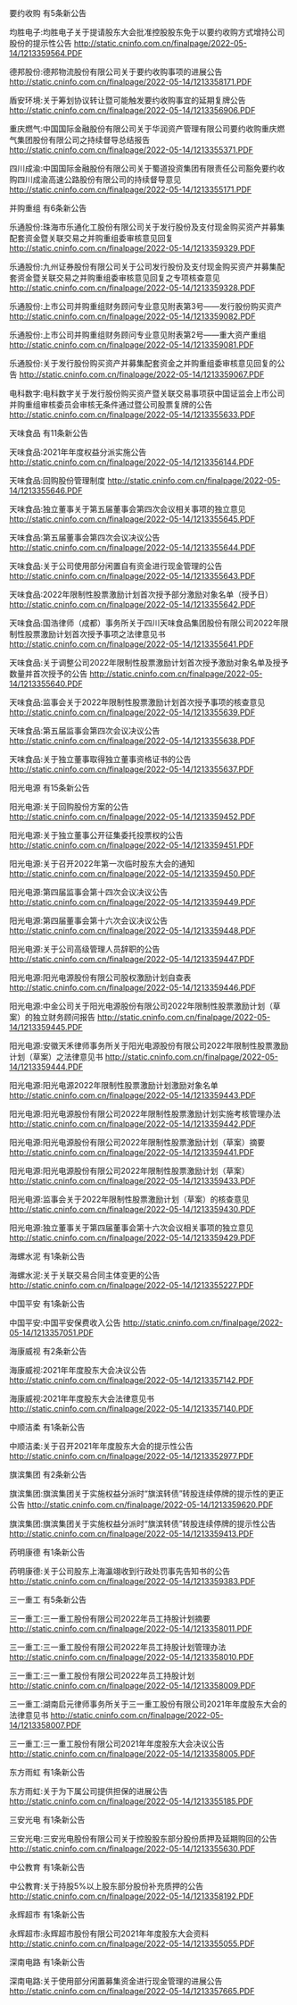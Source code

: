 要约收购 有5条新公告 

均胜电子:均胜电子关于提请股东大会批准控股股东免于以要约收购方式增持公司股份的提示性公告 http://static.cninfo.com.cn/finalpage/2022-05-14/1213359564.PDF 

德邦股份:德邦物流股份有限公司关于要约收购事项的进展公告 http://static.cninfo.com.cn/finalpage/2022-05-14/1213358171.PDF 

盾安环境:关于筹划协议转让暨可能触发要约收购事宜的延期复牌公告 http://static.cninfo.com.cn/finalpage/2022-05-14/1213356906.PDF 

重庆燃气:中国国际金融股份有限公司关于华润资产管理有限公司要约收购重庆燃气集团股份有限公司之持续督导总结报告 http://static.cninfo.com.cn/finalpage/2022-05-14/1213355371.PDF 

四川成渝:中国国际金融股份有限公司关于蜀道投资集团有限责任公司豁免要约收购四川成渝高速公路股份有限公司的持续督导意见 http://static.cninfo.com.cn/finalpage/2022-05-14/1213355171.PDF 

并购重组 有6条新公告 

乐通股份:珠海市乐通化工股份有限公司关于发行股份及支付现金购买资产并募集配套资金暨关联交易之并购重组委审核意见回复 http://static.cninfo.com.cn/finalpage/2022-05-14/1213359329.PDF 

乐通股份:九州证券股份有限公司关于公司发行股份及支付现金购买资产并募集配套资金暨关联交易之并购重组委审核意见回复之专项核查意见 http://static.cninfo.com.cn/finalpage/2022-05-14/1213359328.PDF 

乐通股份:上市公司并购重组财务顾问专业意见附表第3号——发行股份购买资产 http://static.cninfo.com.cn/finalpage/2022-05-14/1213359082.PDF 

乐通股份:上市公司并购重组财务顾问专业意见附表第2号——重大资产重组 http://static.cninfo.com.cn/finalpage/2022-05-14/1213359081.PDF 

乐通股份:关于发行股份购买资产并募集配套资金之并购重组委审核意见回复的公告 http://static.cninfo.com.cn/finalpage/2022-05-14/1213359067.PDF 

电科数字:电科数字关于发行股份购买资产暨关联交易事项获中国证监会上市公司并购重组审核委员会审核无条件通过暨公司股票复牌的公告 http://static.cninfo.com.cn/finalpage/2022-05-14/1213355633.PDF 

天味食品 有11条新公告 

天味食品:2021年年度权益分派实施公告 http://static.cninfo.com.cn/finalpage/2022-05-14/1213356144.PDF 

天味食品:回购股份管理制度 http://static.cninfo.com.cn/finalpage/2022-05-14/1213355646.PDF 

天味食品:独立董事关于第五届董事会第四次会议相关事项的独立意见 http://static.cninfo.com.cn/finalpage/2022-05-14/1213355645.PDF 

天味食品:第五届董事会第四次会议决议公告 http://static.cninfo.com.cn/finalpage/2022-05-14/1213355644.PDF 

天味食品:关于公司使用部分闲置自有资金进行现金管理的公告 http://static.cninfo.com.cn/finalpage/2022-05-14/1213355643.PDF 

天味食品:2022年限制性股票激励计划首次授予部分激励对象名单（授予日） http://static.cninfo.com.cn/finalpage/2022-05-14/1213355642.PDF 

天味食品:国浩律师（成都）事务所关于四川天味食品集团股份有限公司2022年限制性股票激励计划首次授予事项之法律意见书 http://static.cninfo.com.cn/finalpage/2022-05-14/1213355641.PDF 

天味食品:关于调整公司2022年限制性股票激励计划首次授予激励对象名单及授予数量并首次授予的公告 http://static.cninfo.com.cn/finalpage/2022-05-14/1213355640.PDF 

天味食品:监事会关于2022年限制性股票激励计划首次授予事项的核查意见 http://static.cninfo.com.cn/finalpage/2022-05-14/1213355639.PDF 

天味食品:第五届监事会第四次会议决议公告 http://static.cninfo.com.cn/finalpage/2022-05-14/1213355638.PDF 

天味食品:关于独立董事取得独立董事资格证书的公告 http://static.cninfo.com.cn/finalpage/2022-05-14/1213355637.PDF 

阳光电源 有15条新公告 

阳光电源:关于回购股份方案的公告 http://static.cninfo.com.cn/finalpage/2022-05-14/1213359452.PDF 

阳光电源:关于独立董事公开征集委托投票权的公告 http://static.cninfo.com.cn/finalpage/2022-05-14/1213359451.PDF 

阳光电源:关于召开2022年第一次临时股东大会的通知 http://static.cninfo.com.cn/finalpage/2022-05-14/1213359450.PDF 

阳光电源:第四届监事会第十四次会议决议公告 http://static.cninfo.com.cn/finalpage/2022-05-14/1213359449.PDF 

阳光电源:第四届董事会第十六次会议决议公告 http://static.cninfo.com.cn/finalpage/2022-05-14/1213359448.PDF 

阳光电源:关于公司高级管理人员辞职的公告 http://static.cninfo.com.cn/finalpage/2022-05-14/1213359447.PDF 

阳光电源:阳光电源股份有限公司股权激励计划自查表 http://static.cninfo.com.cn/finalpage/2022-05-14/1213359446.PDF 

阳光电源:中金公司关于阳光电源股份有限公司2022年限制性股票激励计划（草案）的独立财务顾问报告 http://static.cninfo.com.cn/finalpage/2022-05-14/1213359445.PDF 

阳光电源:安徽天禾律师事务所关于阳光电源股份有限公司2022年限制性股票激励计划（草案）之法律意见书 http://static.cninfo.com.cn/finalpage/2022-05-14/1213359444.PDF 

阳光电源:阳光电源2022年限制性股票激励计划激励对象名单 http://static.cninfo.com.cn/finalpage/2022-05-14/1213359443.PDF 

阳光电源:阳光电源股份有限公司2022年限制性股票激励计划实施考核管理办法 http://static.cninfo.com.cn/finalpage/2022-05-14/1213359442.PDF 

阳光电源:阳光电源股份有限公司2022年限制性股票激励计划（草案）摘要 http://static.cninfo.com.cn/finalpage/2022-05-14/1213359441.PDF 

阳光电源:阳光电源股份有限公司2022年限制性股票激励计划（草案） http://static.cninfo.com.cn/finalpage/2022-05-14/1213359433.PDF 

阳光电源:监事会关于2022年限制性股票激励计划（草案）的核查意见 http://static.cninfo.com.cn/finalpage/2022-05-14/1213359430.PDF 

阳光电源:独立董事关于第四届董事会第十六次会议相关事项的独立意见 http://static.cninfo.com.cn/finalpage/2022-05-14/1213359429.PDF 

海螺水泥 有1条新公告 

海螺水泥:关于关联交易合同主体变更的公告 http://static.cninfo.com.cn/finalpage/2022-05-14/1213355227.PDF 

中国平安 有1条新公告 

中国平安:中国平安保费收入公告 http://static.cninfo.com.cn/finalpage/2022-05-14/1213357051.PDF 

海康威视 有2条新公告 

海康威视:2021年年度股东大会决议公告 http://static.cninfo.com.cn/finalpage/2022-05-14/1213357142.PDF 

海康威视:2021年年度股东大会法律意见书 http://static.cninfo.com.cn/finalpage/2022-05-14/1213357140.PDF 

中顺洁柔 有1条新公告 

中顺洁柔:关于召开2021年年度股东大会的提示性公告 http://static.cninfo.com.cn/finalpage/2022-05-14/1213352977.PDF 

旗滨集团 有2条新公告 

旗滨集团:旗滨集团关于实施权益分派时“旗滨转债”转股连续停牌的提示性的更正公告 http://static.cninfo.com.cn/finalpage/2022-05-14/1213359620.PDF 

旗滨集团:旗滨集团关于实施权益分派时“旗滨转债”转股连续停牌的提示性公告 http://static.cninfo.com.cn/finalpage/2022-05-14/1213359413.PDF 

药明康德 有1条新公告 

药明康德:关于公司股东上海瀛翊收到行政处罚事先告知书的公告 http://static.cninfo.com.cn/finalpage/2022-05-14/1213359383.PDF 

三一重工 有5条新公告 

三一重工:三一重工股份有限公司2022年员工持股计划摘要 http://static.cninfo.com.cn/finalpage/2022-05-14/1213358011.PDF 

三一重工:三一重工股份有限公司2022年员工持股计划管理办法 http://static.cninfo.com.cn/finalpage/2022-05-14/1213358010.PDF 

三一重工:三一重工股份有限公司2022年员工持股计划 http://static.cninfo.com.cn/finalpage/2022-05-14/1213358009.PDF 

三一重工:湖南启元律师事务所关于三一重工股份有限公司2021年年度股东大会的法律意见书 http://static.cninfo.com.cn/finalpage/2022-05-14/1213358007.PDF 

三一重工:三一重工股份有限公司2021年年度股东大会决议公告 http://static.cninfo.com.cn/finalpage/2022-05-14/1213358005.PDF 

东方雨虹 有1条新公告 

东方雨虹:关于为下属公司提供担保的进展公告 http://static.cninfo.com.cn/finalpage/2022-05-14/1213355185.PDF 

三安光电 有1条新公告 

三安光电:三安光电股份有限公司关于控股股东部分股份质押及延期购回的公告 http://static.cninfo.com.cn/finalpage/2022-05-14/1213355630.PDF 

中公教育 有1条新公告 

中公教育:关于持股5%以上股东部分股份补充质押的公告 http://static.cninfo.com.cn/finalpage/2022-05-14/1213358192.PDF 

永辉超市 有1条新公告 

永辉超市:永辉超市股份有限公司2021年年度股东大会资料 http://static.cninfo.com.cn/finalpage/2022-05-14/1213355055.PDF 

深南电路 有1条新公告 

深南电路:关于使用部分闲置募集资金进行现金管理的进展公告 http://static.cninfo.com.cn/finalpage/2022-05-14/1213357665.PDF 

